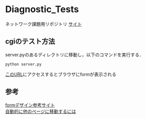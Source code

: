 # Diagnostic_Tests
ネットワーク課題用リポジトリ
[サイト](http://172.16.41.1/~m17307/)
## cgiのテスト方法
server.pyのあるディレクトリに移動し，以下のコマンドを実行する．
```bush
python server.py
```
[このURL](http://localhost:8080/html/index.html)にアクセスするとブラウザにformが表示される

## 参考
[formデザイン参考サイト](https://zero-plus.io/media/html-css/form-coding-practice/)\
[自動的に他のページに移動するには](https://www.hashimoto-h.wakayama-c.ed.jp/club/suugakubu/method/tyuukyuu/jump.html)
